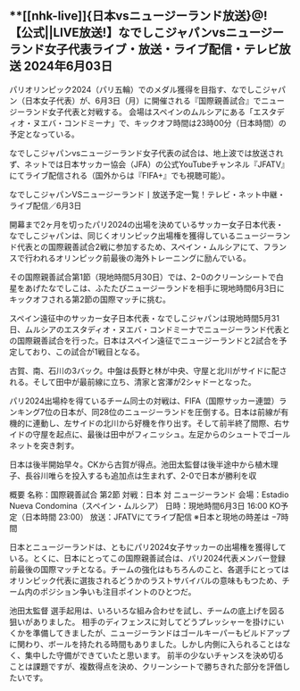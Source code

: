 <h2>**[[nhk-live]]{日本vsニュージーランド放送}@!【公式||LIVE放送!】なでしこジャパンvsニュージーランド女子代表ライブ・放送・ライブ配信・テレビ放送 2024年6月03日</h2>

パリオリンピック2024（パリ五輪）でのメダル獲得を目指す、なでしこジャパン（日本女子代表）が、6月3日（月）に開催される『国際親善試合』でニュージーランド女子代表と対戦する。
会場はスペインのムルシアにある「エスタディオ・ヌエバ・コンドミーナ」で、キックオフ時間は23時00分（日本時間）の予定となっている。

なでしこジャパンvsニュージーランド女子代表の試合は、地上波では放送されず、ネットでは日本サッカー協会（JFA）の公式YouTubeチャンネル『JFATV』にてライブ配信される（国外からは『FIFA+』でも視聴可能）。

なでしこジャパンVSニュージーランド丨放送予定一覧！テレビ・ネット中継・ライブ配信／6月3日

開幕まで2ヶ月を切ったパリ2024の出場を決めているサッカー女子日本代表・なでしこジャパンは、同じくオリンピック出場権を獲得しているニュージーランド代表との国際親善試合2戦に参加するため、スペイン・ムルシアにて、フランスで行われるオリンピック前最後の海外トレーニングに励んでいる。

その国際親善試合第1節（現地時間5月30日）では、2−0のクリーンシートで白星をあげたなでしこは、ふたたびニュージーランドを相手に現地時間6月3日にキックオフされる第2節の国際マッチに挑む。

スペイン遠征中のサッカー女子日本代表・なでしこジャパンは現地時間5月31日、ムルシアのエスタディオ・ヌエバ・コンドミーナでニュージーランド代表との国際親善試合を行った。日本はスペイン遠征でニュージーランドと2試合を予定しており、この試合が1戦目となる。

古賀、南、石川の3バック。中盤は長野と林が中央、守屋と北川がサイドに配される。そして田中が最前線に立ち、清家と宮澤が2シャドーとなった。

パリ2024出場枠を得ているチーム同士の対戦は、FIFA（国際サッカー連盟）ランキング7位の日本が、同28位のニュージーランドを圧倒する。日本は前線が有機的に連動し、左サイドの北川から好機を作り出す。そして前半終了間際、右サイドの守屋を起点に、最後は田中がフィニッシュ。左足からのシュートでゴールネットを突き刺す。

日本は後半開始早々。CKから古賀が得点。池田太監督は後半途中から植木理子、長谷川唯らを投入するも追加点は生まれず、2-0で日本が勝利を収

概要
名称：国際親善試合 第2節
対戦：日本 対 ニュージーランド
会場：Estadio Nueva Condomina（スペイン・ムルシア）
日時：現地時間6月3日 16:00 KO予定（日本時間 23:00）
放送：JFATVにてライブ配信
※日本と現地の時差は −7時間

日本とニュージーランドは、ともにパリ2024女子サッカーの出場権を獲得している。とくに、日本にとってこの国際親善試合は、パリ2024代表メンバー登録前最後の国際マッチとなる。チームの強化はもちろんのこと、各選手にとってはオリンピック代表に選抜されるどうかのラストサバイバルの意味ももつため、チーム内のポジション争いも注目ポイントのひとつだ。

池田太監督
選手起用は、いろいろな組み合わせを試し、チームの底上げを図る狙いがありました。
相手のディフェンスに対してどうプレッシャーを掛けにいくかを準備してきましたが、ニュージーランドはゴールキーパーもビルドアップに関わり、ボールを持たれる時間もありました。しかし内側に入られることはなく、集中した守備ができていたと思います。
前半の少ないチャンスを決め切ることは課題ですが、複数得点を決め、クリーンシートで勝ちきれた部分を評価したいです。
